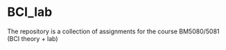# BCI_lab
The repository is a collection of assignments for the course BM5080/5081 (BCI theory + lab)
